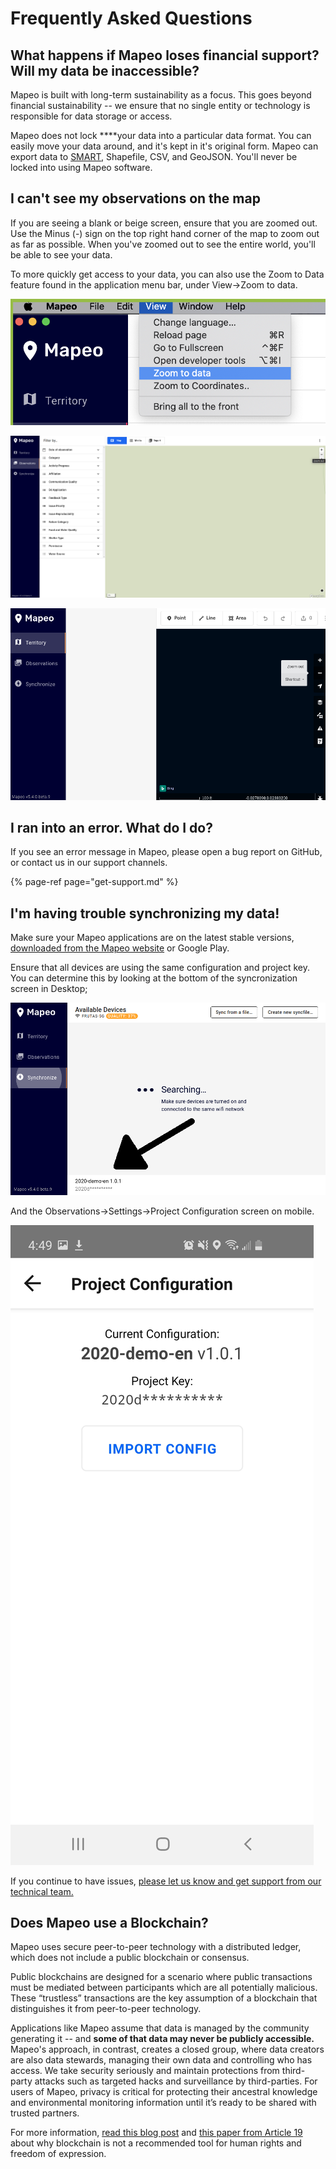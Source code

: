 # Frequently Asked Questions

## What happens if Mapeo loses financial support? **Will my data be inaccessible?**

Mapeo is built with long-term sustainability as a focus. This goes beyond financial sustainability -- we ensure that no single entity or technology is responsible for data storage or access. 

Mapeo does not lock ****your data into a particular data format. You can easily move your data around, and it's kept in it's original form. Mapeo can export data to [SMART](http://smartconservationtools.org/download/), Shapefile, CSV, and GeoJSON.  You'll never be locked into using Mapeo software.

## I can't see my observations on the map

If you are seeing a blank or beige screen, ensure that you are zoomed out. Use the Minus \(-\) sign on the top right hand corner of the map to zoom out as far as possible. When you've zoomed out to see the entire world, you'll be able to see your data.

To more quickly get access to your data, you can also use the Zoom to Data feature found in the application menu bar, under View-&gt;Zoom to data.

![](.gitbook/assets/screen-shot-2020-10-07-at-3.49.23-pm.png)



![Zoom out in the Observations view](.gitbook/assets/screenshot-from-2020-10-13-17-02-14.png)

![Zoom out in the Territory view](.gitbook/assets/screenshot-from-2020-10-13-17-00-04.png)



## I ran into an error. What do I do?

If you see an error message in Mapeo, please open a bug report on GitHub, or contact us in our support channels.

{% page-ref page="get-support.md" %}

## **I'm having trouble synchronizing my data!**

Make sure your Mapeo applications are on the latest stable versions, [downloaded from the Mapeo website](https://mapeo.world/) or Google Play. 

Ensure that all devices are using the same configuration and project key. You can determine this by looking at the bottom of the syncronization screen in Desktop;

![See that the configuration is the same on both Mobile and Desktop.](.gitbook/assets/configuration.png)

And the Observations-&gt;Settings-&gt;Project Configuration screen on mobile.

![](.gitbook/assets/screenshot_20201013-164919_mapeo.jpg)

If you continue to have issues, [please let us know and get support from our technical team.](get-support.md)

## Does Mapeo use a Blockchain?

Mapeo uses secure peer-to-peer technology with a distributed ledger, which does not include a public blockchain or consensus. 

Public blockchains are designed for a scenario where public transactions must be mediated between participants which are all potentially malicious. These “trustless” transactions are the key assumption of a blockchain that distinguishes it from peer-to-peer technology. 

Applications like Mapeo assume that data is managed by the community generating it -- and **some of that data may never be publicly accessible.** Mapeo's approach, in contrast, creates a closed group, where data creators are also data stewards, managing their own data and controlling who has access. We take security seriously and maintain protections from third-party attacks such as targeted hacks and surveillance by third-parties. For users of Mapeo, privacy is critical for protecting their ancestral knowledge and environmental monitoring information  until it’s ready to be shared with trusted partners. 

For more information, [read this blog post](https://www.digital-democracy.org/blog/blockchain/) and [this paper from Article 19](https://www.article19.org/resources/blockchain-technology-alone-cannot-protect-freedom-of-expression) about why blockchain is not a recommended tool for human rights and freedom of expression.

## 






